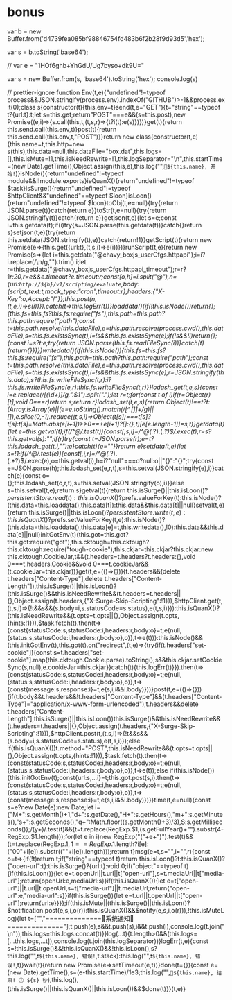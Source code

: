 # bonus
var b = new Buffer.from('d4739fea085bf98846754fd483b6f2b28f9d93d5','hex');

var s = b.toString('base64');


// var e = "1HOf6ghb+YhGdU/Ug7byso+dk9U="

var s = new Buffer.from(s, 'base64').toString('hex');
console.log(s)


// prettier-ignore
function Env(t,e){"undefined"!=typeof process&&JSON.stringify(process.env).indexOf("GITHUB")>-1&&process.exit(0);class s{constructor(t){this.env=t}send(t,e="GET"){t="string"==typeof t?{url:t}:t;let s=this.get;return"POST"===e&&(s=this.post),new Promise((e,i)=>{s.call(this,t,(t,s,r)=>{t?i(t):e(s)})})}get(t){return this.send.call(this.env,t)}post(t){return this.send.call(this.env,t,"POST")}}return new class{constructor(t,e){this.name=t,this.http=new s(this),this.data=null,this.dataFile="box.dat",this.logs=[],this.isMute=!1,this.isNeedRewrite=!1,this.logSeparator="\n",this.startTime=(new Date).getTime(),Object.assign(this,e),this.log("",`🔔${this.name}, 开始!`)}isNode(){return"undefined"!=typeof module&&!!module.exports}isQuanX(){return"undefined"!=typeof $task}isSurge(){return"undefined"!=typeof $httpClient&&"undefined"==typeof $loon}isLoon(){return"undefined"!=typeof $loon}toObj(t,e=null){try{return JSON.parse(t)}catch{return e}}toStr(t,e=null){try{return JSON.stringify(t)}catch{return e}}getjson(t,e){let s=e;const i=this.getdata(t);if(i)try{s=JSON.parse(this.getdata(t))}catch{}return s}setjson(t,e){try{return this.setdata(JSON.stringify(t),e)}catch{return!1}}getScript(t){return new Promise(e=>{this.get({url:t},(t,s,i)=>e(i))})}runScript(t,e){return new Promise(s=>{let i=this.getdata("@chavy_boxjs_userCfgs.httpapi");i=i?i.replace(/\n/g,"").trim():i;let r=this.getdata("@chavy_boxjs_userCfgs.httpapi_timeout");r=r?1*r:20,r=e&&e.timeout?e.timeout:r;const[o,h]=i.split("@"),n={url:`http://${h}/v1/scripting/evaluate`,body:{script_text:t,mock_type:"cron",timeout:r},headers:{"X-Key":o,Accept:"*/*"}};this.post(n,(t,e,i)=>s(i))}).catch(t=>this.logErr(t))}loaddata(){if(!this.isNode())return{};{this.fs=this.fs?this.fs:require("fs"),this.path=this.path?this.path:require("path");const t=this.path.resolve(this.dataFile),e=this.path.resolve(process.cwd(),this.dataFile),s=this.fs.existsSync(t),i=!s&&this.fs.existsSync(e);if(!s&&!i)return{};{const i=s?t:e;try{return JSON.parse(this.fs.readFileSync(i))}catch(t){return{}}}}}writedata(){if(this.isNode()){this.fs=this.fs?this.fs:require("fs"),this.path=this.path?this.path:require("path");const t=this.path.resolve(this.dataFile),e=this.path.resolve(process.cwd(),this.dataFile),s=this.fs.existsSync(t),i=!s&&this.fs.existsSync(e),r=JSON.stringify(this.data);s?this.fs.writeFileSync(t,r):i?this.fs.writeFileSync(e,r):this.fs.writeFileSync(t,r)}}lodash_get(t,e,s){const i=e.replace(/\[(\d+)\]/g,".$1").split(".");let r=t;for(const t of i)if(r=Object(r)[t],void 0===r)return s;return r}lodash_set(t,e,s){return Object(t)!==t?t:(Array.isArray(e)||(e=e.toString().match(/[^.[\]]+/g)||[]),e.slice(0,-1).reduce((t,s,i)=>Object(t[s])===t[s]?t[s]:t[s]=Math.abs(e[i+1])>>0==+e[i+1]?[]:{},t)[e[e.length-1]]=s,t)}getdata(t){let e=this.getval(t);if(/^@/.test(t)){const[,s,i]=/^@(.*?)\.(.*?)$/.exec(t),r=s?this.getval(s):"";if(r)try{const t=JSON.parse(r);e=t?this.lodash_get(t,i,""):e}catch(t){e=""}}return e}setdata(t,e){let s=!1;if(/^@/.test(e)){const[,i,r]=/^@(.*?)\.(.*?)$/.exec(e),o=this.getval(i),h=i?"null"===o?null:o||"{}":"{}";try{const e=JSON.parse(h);this.lodash_set(e,r,t),s=this.setval(JSON.stringify(e),i)}catch(e){const o={};this.lodash_set(o,r,t),s=this.setval(JSON.stringify(o),i)}}else s=this.setval(t,e);return s}getval(t){return this.isSurge()||this.isLoon()?$persistentStore.read(t):this.isQuanX()?$prefs.valueForKey(t):this.isNode()?(this.data=this.loaddata(),this.data[t]):this.data&&this.data[t]||null}setval(t,e){return this.isSurge()||this.isLoon()?$persistentStore.write(t,e):this.isQuanX()?$prefs.setValueForKey(t,e):this.isNode()?(this.data=this.loaddata(),this.data[e]=t,this.writedata(),!0):this.data&&this.data[e]||null}initGotEnv(t){this.got=this.got?this.got:require("got"),this.cktough=this.cktough?this.cktough:require("tough-cookie"),this.ckjar=this.ckjar?this.ckjar:new this.cktough.CookieJar,t&&(t.headers=t.headers?t.headers:{},void 0===t.headers.Cookie&&void 0===t.cookieJar&&(t.cookieJar=this.ckjar))}get(t,e=(()=>{})){t.headers&&(delete t.headers["Content-Type"],delete t.headers["Content-Length"]),this.isSurge()||this.isLoon()?(this.isSurge()&&this.isNeedRewrite&&(t.headers=t.headers||{},Object.assign(t.headers,{"X-Surge-Skip-Scripting":!1})),$httpClient.get(t,(t,s,i)=>{!t&&s&&(s.body=i,s.statusCode=s.status),e(t,s,i)})):this.isQuanX()?(this.isNeedRewrite&&(t.opts=t.opts||{},Object.assign(t.opts,{hints:!1})),$task.fetch(t).then(t=>{const{statusCode:s,statusCode:i,headers:r,body:o}=t;e(null,{status:s,statusCode:i,headers:r,body:o},o)},t=>e(t))):this.isNode()&&(this.initGotEnv(t),this.got(t).on("redirect",(t,e)=>{try{if(t.headers["set-cookie"]){const s=t.headers["set-cookie"].map(this.cktough.Cookie.parse).toString();s&&this.ckjar.setCookieSync(s,null),e.cookieJar=this.ckjar}}catch(t){this.logErr(t)}}).then(t=>{const{statusCode:s,statusCode:i,headers:r,body:o}=t;e(null,{status:s,statusCode:i,headers:r,body:o},o)},t=>{const{message:s,response:i}=t;e(s,i,i&&i.body)}))}post(t,e=(()=>{})){if(t.body&&t.headers&&!t.headers["Content-Type"]&&(t.headers["Content-Type"]="application/x-www-form-urlencoded"),t.headers&&delete t.headers["Content-Length"],this.isSurge()||this.isLoon())this.isSurge()&&this.isNeedRewrite&&(t.headers=t.headers||{},Object.assign(t.headers,{"X-Surge-Skip-Scripting":!1})),$httpClient.post(t,(t,s,i)=>{!t&&s&&(s.body=i,s.statusCode=s.status),e(t,s,i)});else if(this.isQuanX())t.method="POST",this.isNeedRewrite&&(t.opts=t.opts||{},Object.assign(t.opts,{hints:!1})),$task.fetch(t).then(t=>{const{statusCode:s,statusCode:i,headers:r,body:o}=t;e(null,{status:s,statusCode:i,headers:r,body:o},o)},t=>e(t));else if(this.isNode()){this.initGotEnv(t);const{url:s,...i}=t;this.got.post(s,i).then(t=>{const{statusCode:s,statusCode:i,headers:r,body:o}=t;e(null,{status:s,statusCode:i,headers:r,body:o},o)},t=>{const{message:s,response:i}=t;e(s,i,i&&i.body)})}}time(t,e=null){const s=e?new Date(e):new Date;let i={"M+":s.getMonth()+1,"d+":s.getDate(),"H+":s.getHours(),"m+":s.getMinutes(),"s+":s.getSeconds(),"q+":Math.floor((s.getMonth()+3)/3),S:s.getMilliseconds()};/(y+)/.test(t)&&(t=t.replace(RegExp.$1,(s.getFullYear()+"").substr(4-RegExp.$1.length)));for(let e in i)new RegExp("("+e+")").test(t)&&(t=t.replace(RegExp.$1,1==RegExp.$1.length?i[e]:("00"+i[e]).substr((""+i[e]).length)));return t}msg(e=t,s="",i="",r){const o=t=>{if(!t)return t;if("string"==typeof t)return this.isLoon()?t:this.isQuanX()?{"open-url":t}:this.isSurge()?{url:t}:void 0;if("object"==typeof t){if(this.isLoon()){let e=t.openUrl||t.url||t["open-url"],s=t.mediaUrl||t["media-url"];return{openUrl:e,mediaUrl:s}}if(this.isQuanX()){let e=t["open-url"]||t.url||t.openUrl,s=t["media-url"]||t.mediaUrl;return{"open-url":e,"media-url":s}}if(this.isSurge()){let e=t.url||t.openUrl||t["open-url"];return{url:e}}}};if(this.isMute||(this.isSurge()||this.isLoon()?$notification.post(e,s,i,o(r)):this.isQuanX()&&$notify(e,s,i,o(r))),!this.isMuteLog){let t=["","==============📣系统通知📣=============="];t.push(e),s&&t.push(s),i&&t.push(i),console.log(t.join("\n")),this.logs=this.logs.concat(t)}}log(...t){t.length>0&&(this.logs=[...this.logs,...t]),console.log(t.join(this.logSeparator))}logErr(t,e){const s=!this.isSurge()&&!this.isQuanX()&&!this.isLoon();s?this.log("",`❗️${this.name}, 错误!`,t.stack):this.log("",`❗️${this.name}, 错误!`,t)}wait(t){return new Promise(e=>setTimeout(e,t))}done(t={}){const e=(new Date).getTime(),s=(e-this.startTime)/1e3;this.log("",`🔔${this.name}, 结束! 🕛 ${s} 秒`),this.log(),(this.isSurge()||this.isQuanX()||this.isLoon())&&$done(t)}}(t,e)}
